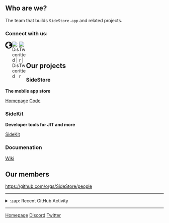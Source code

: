 <!-- 
Docs: How to use GitHub README and actions to auto-generate embedded content.
https://github.com/anuraghazra/github-readme-stats
https://www.youtube.com/watch?v=n6d4KHSKqGk
https://github.com/rahuldkjain/github-profile-readme-generator
 -->

## Who are we?

The team that builds `SideStore.app` and related projects.

### Connect with us:

<!--
[![Website](https://img.shields.io/website?label=sidestore.io&style=for-the-badge&url=https://sidestore.io)](https://sidestore.io)
[![Twitter Follow](https://img.shields.io/twitter/follow/sidestore_io?color=1DA1F2&logo=twitter&style=for-the-badge)](https://twitter.com/intent/follow?original_referer=https%3A%2F%2Fgithub.com%2Fsidestore&screen_name=sidestore)
[![GitHub Followers](https://img.shields.io/github/followers/sidestore?style=for-the-badge)]()
[![GitHub Sponsors](https://img.shields.io/github/sponsors/sidestore?style=for-the-badge
)]() 
-->

[<img align="left" alt="sidestore.io" width="22px" src="https://raw.githubusercontent.com/iconic/open-iconic/master/svg/globe.svg" />][website]
[<img align="left" alt="Discord | Discord" width="22px" src="https://cdn.jsdelivr.net/npm/simple-icons@v3/icons/discord.svg" />][discord]
[<img align="left" alt="Twitter | Twitter" width="22px" src="https://cdn.jsdelivr.net/npm/simple-icons@v3/icons/twitter.svg" />][twitter]

<br />
<br />

## Our projects

### SideStore

__The mobile app store__

[Homepage][website]
[Code][git.sidestore]

### SideKit

__Developer tools for JIT and more__

[SideKit][git.sidekit]

### Documenation

[Wiki][wiki]

## Our members

https://github.com/orgs/SideStore/people

---

<details>
  <summary>:zap: Recent GitHub Activity</summary>

<!--START_SECTION:activity-->
1. ❗️ Opened issue [#510](https://github.com/SideStore/SideStore/issues/510) in [SideStore/SideStore](https://github.com/SideStore/SideStore)
2. 🗣 Commented on [#482](https://github.com/SideStore/SideStore/issues/482) in [SideStore/SideStore](https://github.com/SideStore/SideStore)
3. 🗣 Commented on [#374](https://github.com/SideStore/SideStore/issues/374) in [SideStore/SideStore](https://github.com/SideStore/SideStore)
4. ❗️ Opened issue [#509](https://github.com/SideStore/SideStore/issues/509) in [SideStore/SideStore](https://github.com/SideStore/SideStore)
5. 🗣 Commented on [#508](https://github.com/SideStore/SideStore/issues/508) in [SideStore/SideStore](https://github.com/SideStore/SideStore)
6. 🗣 Commented on [#508](https://github.com/SideStore/SideStore/issues/508) in [SideStore/SideStore](https://github.com/SideStore/SideStore)
7. 🗣 Commented on [#508](https://github.com/SideStore/SideStore/issues/508) in [SideStore/SideStore](https://github.com/SideStore/SideStore)
8. 💪 Opened PR [#508](https://github.com/SideStore/SideStore/pull/508) in [SideStore/SideStore](https://github.com/SideStore/SideStore)
9. ❗️ Closed issue [#507](https://github.com/SideStore/SideStore/issues/507) in [SideStore/SideStore](https://github.com/SideStore/SideStore)
10. 🗣 Commented on [#507](https://github.com/SideStore/SideStore/issues/507) in [SideStore/SideStore](https://github.com/SideStore/SideStore)
11. 🗣 Commented on [#482](https://github.com/SideStore/SideStore/issues/482) in [SideStore/SideStore](https://github.com/SideStore/SideStore)
12. 🎉 Merged PR [#15](https://github.com/SideStore/apple-private-apis/pull/15) in [SideStore/apple-private-apis](https://github.com/SideStore/apple-private-apis)
13. 🗣 Commented on [#15](https://github.com/SideStore/apple-private-apis/issues/15) in [SideStore/apple-private-apis](https://github.com/SideStore/apple-private-apis)
14. 🗣 Commented on [#15](https://github.com/SideStore/apple-private-apis/issues/15) in [SideStore/apple-private-apis](https://github.com/SideStore/apple-private-apis)
15. 🗣 Commented on [#15](https://github.com/SideStore/apple-private-apis/issues/15) in [SideStore/apple-private-apis](https://github.com/SideStore/apple-private-apis)
16. 💪 Opened PR [#15](https://github.com/SideStore/apple-private-apis/pull/15) in [SideStore/apple-private-apis](https://github.com/SideStore/apple-private-apis)
17. 🗣 Commented on [#482](https://github.com/SideStore/SideStore/issues/482) in [SideStore/SideStore](https://github.com/SideStore/SideStore)
18. ❗️ Opened issue [#507](https://github.com/SideStore/SideStore/issues/507) in [SideStore/SideStore](https://github.com/SideStore/SideStore)
19. 🗣 Commented on [#474](https://github.com/SideStore/SideStore/issues/474) in [SideStore/SideStore](https://github.com/SideStore/SideStore)
20. 🗣 Commented on [#482](https://github.com/SideStore/SideStore/issues/482) in [SideStore/SideStore](https://github.com/SideStore/SideStore)
<!--END_SECTION:activity-->

</details>

---

[Homepage][patreon] [Discord][discord] [Twitter][twitter]

<!--
- [Patreon][patreon]
- [OpenCollective][opencollective]
- [YouTube][youtube]
-->

[website]: https://sidestore.io
[wiki]: https://wiki.sidestore.io
[twitter]: https://twitter.com/sidestore_io
[discord]: https://discord.gg/sidestore-949183273383395328
[youtube]: https://youtube.com/TODO
[patreon]: https://www.patreon.com/SideStore
[opencollective]: https://opencollective.com/TODO
[git.sidestore]: https://github.com/SideStore/SideStore/
[git.sidekit]: https://github.com/SideStore/SideKit


